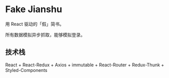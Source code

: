 # Fake Jianshu

用 React 驱动的「假」简书。

所有数据模拟异步抓取，能够模拟登录。

## 技术栈

React + React-Redux + Axios + immutable  + React-Router + Redux-Thunk + Styled-Components
